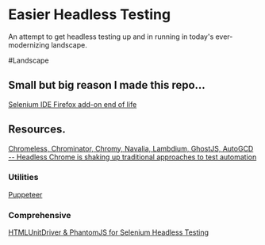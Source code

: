# Easier Headless Testing
An attempt to get headless testing up and in running in today's ever-modernizing landscape.

#Landscape
## Small but big reason I made this repo...
[Selenium IDE Firefox add-on end of life](https://www.ghacks.net/2017/08/21/selenium-ide-firefox-add-on-end-of-live/)

## Resources.
[Chromeless, Chrominator, Chromy, Navalia, Lambdium, GhostJS, AutoGCD -- Headless Chrome is shaking up traditional approaches to test automation](https://medium.com/@kensoh/chromeless-chrominator-chromy-navalia-lambdium-ghostjs-autogcd-ef34bcd26907)

### Utilities
[Puppeteer](https://github.com/GoogleChrome/puppeteer)

### Comprehensive
[HTMLUnitDriver & PhantomJS for Selenium Headless Testing](https://www.guru99.com/selenium-with-htmlunit-driver-phantomjs.html)
